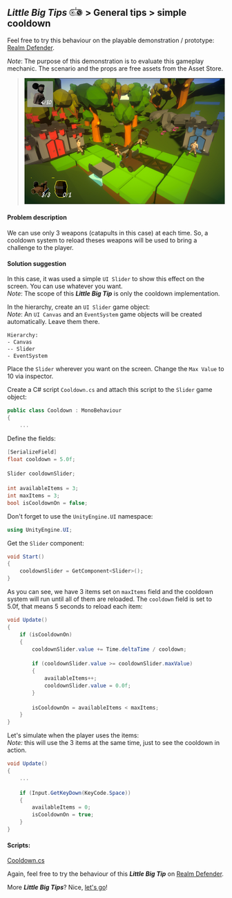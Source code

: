 ## _**Little Big Tips**_ ![Joystick](https://raw.githubusercontent.com/alissin/alissin.github.io/master/images/joystick.png) > General tips > simple cooldown

Feel free to try this behaviour on the playable demonstration / prototype: [Realm Defender](https://simmer.io/@alissin/realm-defender).

_Note_: The purpose of this demonstration is to evaluate this gameplay mechanic. The scenario and the props are free assets from the Asset Store.

> ![Realm Defender](./../z_images/realm_defender/realm-defender.png)

#### Problem description
We can use only 3 weapons (catapults in this case) at each time. So, a cooldown system to reload theses weapons will be used to bring a challenge to the player.

#### Solution suggestion
In this case, it was used a simple `UI Slider` to show this effect on the screen. You can use whatever you want.<br/>
_Note_: The scope of this _**Little Big Tip**_ is only the cooldown implementation.

In the hierarchy, create an `UI Slider` game object:<br/>
_Note_: An `UI Canvas` and an `EventSystem` game objects will be created automatically. Leave them there.

```
Hierarchy:
- Canvas
-- Slider
- EventSystem
```

Place the `Slider` wherever you want on the screen. Change the `Max Value` to 10 via inspector.

Create a C# script `Cooldown.cs` and attach this script to the `Slider` game object:

```csharp
public class Cooldown : MonoBehaviour
{
    ...
```

Define the fields:

```csharp
[SerializeField]
float cooldown = 5.0f;

Slider cooldownSlider;

int availableItems = 3;
int maxItems = 3;
bool isCooldownOn = false;
```

Don't forget to use the `UnityEngine.UI` namespace:

```csharp
using UnityEngine.UI;
```

Get the `Slider` component:

```csharp
void Start()
{
    cooldownSlider = GetComponent<Slider>();
}
```

As you can see, we have 3 items set on `maxItems` field and the cooldown system will run until all of them are reloaded. The `cooldown` field is set to 5.0f, that means 5 seconds to reload each item:

```csharp
void Update()
{
    if (isCooldownOn)
    {
        cooldownSlider.value += Time.deltaTime / cooldown;

        if (cooldownSlider.value >= cooldownSlider.maxValue)
        {
            availableItems++;
            cooldownSlider.value = 0.0f;
        }

        isCooldownOn = availableItems < maxItems;
    }
}
```

Let's simulate when the player uses the items:<br/>
_Note:_ this will use the 3 items at the same time, just to see the cooldown in action.

```csharp
void Update()
{
    ...

    if (Input.GetKeyDown(KeyCode.Space))
    {
        availableItems = 0;
        isCooldownOn = true;
    }
}
```

#### Scripts:
[Cooldown.cs](./Cooldown.cs)

Again, feel free to try the behaviour of this _**Little Big Tip**_ on [Realm Defender](https://simmer.io/@alissin/realm-defender).

More _**Little Big Tips**_? Nice, [let's go](https://github.com/alissin/little-big-tips)!
